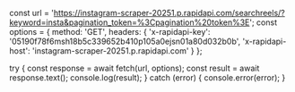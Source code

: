 const url = 'https://instagram-scraper-20251.p.rapidapi.com/searchreels/?keyword=insta&pagination_token=%3Cpagination%20token%3E';
const options = {
	method: 'GET',
	headers: {
		'x-rapidapi-key': '05190f78f6msh18b5c339652b410p105a0ejsn01a80d032b0b',
		'x-rapidapi-host': 'instagram-scraper-20251.p.rapidapi.com'
	}
};

try {
	const response = await fetch(url, options);
	const result = await response.text();
	console.log(result);
} catch (error) {
	console.error(error);
}
